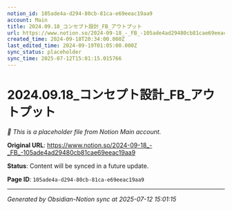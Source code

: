 ```yaml
---
notion_id: 105ade4a-d294-80cb-81ca-e69eeac19aa9
account: Main
title: 2024.09.18_コンセプト設計_FB_アウトプット
url: https://www.notion.so/2024-09-18_-_FB_-105ade4ad29480cb81cae69eeac19aa9
created_time: 2024-09-18T20:34:00.000Z
last_edited_time: 2024-09-19T01:05:00.000Z
sync_status: placeholder
sync_time: 2025-07-12T15:01:15.015766
---
```


# 2024.09.18_コンセプト設計_FB_アウトプット

*🔄 This is a placeholder file from Notion Main account.*

**Original URL**: https://www.notion.so/2024-09-18_-_FB_-105ade4ad29480cb81cae69eeac19aa9

**Status**: Content will be synced in a future update.

**Page ID**: `105ade4a-d294-80cb-81ca-e69eeac19aa9`

---

*Generated by Obsidian-Notion sync at 2025-07-12 15:01:15*
